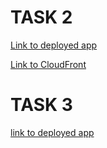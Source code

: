 # TASK 2


[Link to deployed app](https://my-amazing-shop.s3.eu-west-1.amazonaws.com/)

[Link to CloudFront](https://d3dz89qlpr4l29.cloudfront.net)

# TASK 3

[link to deployed app](https://d65xz56qrbyaf.cloudfront.net/)
